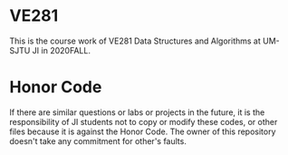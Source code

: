 # VE281
This is the course work of VE281 Data Structures and Algorithms at UM-SJTU JI in 2020FALL.
# Honor Code
If there are similar questions or labs or projects in the future, it is the responsibility of JI students not to copy or modify these codes, or other files because it is against the Honor Code. The owner of this repository doesn't take any commitment for other's faults.

